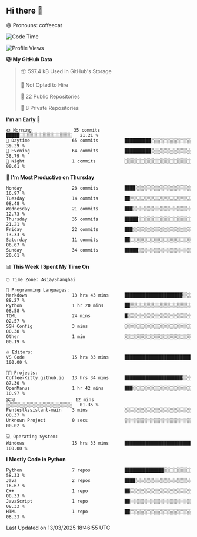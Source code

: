 ## Hi there 👋
😄 Pronouns: coffeecat

<!--START_SECTION:waka-->
![Code Time](http://img.shields.io/badge/Code%20Time-37%20hrs%207%20mins-blue)

![Profile Views](http://img.shields.io/badge/Profile%20Views-2-blue)

**🐱 My GitHub Data** 

> 📦 597.4 kB Used in GitHub's Storage 
 > 
> 🚫 Not Opted to Hire
 > 
> 📜 22 Public Repositories 
 > 
> 🔑 8 Private Repositories 
 > 
**I'm an Early 🐤** 

```text
🌞 Morning                35 commits          █████░░░░░░░░░░░░░░░░░░░░   21.21 % 
🌆 Daytime                65 commits          ██████████░░░░░░░░░░░░░░░   39.39 % 
🌃 Evening                64 commits          ██████████░░░░░░░░░░░░░░░   38.79 % 
🌙 Night                  1 commits           ░░░░░░░░░░░░░░░░░░░░░░░░░   00.61 % 
```
📅 **I'm Most Productive on Thursday** 

```text
Monday                   28 commits          ████░░░░░░░░░░░░░░░░░░░░░   16.97 % 
Tuesday                  14 commits          ██░░░░░░░░░░░░░░░░░░░░░░░   08.48 % 
Wednesday                21 commits          ███░░░░░░░░░░░░░░░░░░░░░░   12.73 % 
Thursday                 35 commits          █████░░░░░░░░░░░░░░░░░░░░   21.21 % 
Friday                   22 commits          ███░░░░░░░░░░░░░░░░░░░░░░   13.33 % 
Saturday                 11 commits          ██░░░░░░░░░░░░░░░░░░░░░░░   06.67 % 
Sunday                   34 commits          █████░░░░░░░░░░░░░░░░░░░░   20.61 % 
```


📊 **This Week I Spent My Time On** 

```text
🕑︎ Time Zone: Asia/Shanghai

💬 Programming Languages: 
Markdown                 13 hrs 43 mins      ██████████████████████░░░   88.27 % 
Python                   1 hr 20 mins        ██░░░░░░░░░░░░░░░░░░░░░░░   08.58 % 
TOML                     24 mins             █░░░░░░░░░░░░░░░░░░░░░░░░   02.57 % 
SSH Config               3 mins              ░░░░░░░░░░░░░░░░░░░░░░░░░   00.38 % 
Other                    1 min               ░░░░░░░░░░░░░░░░░░░░░░░░░   00.19 % 

🔥 Editors: 
VS Code                  15 hrs 33 mins      █████████████████████████   100.00 % 

🐱‍💻 Projects: 
Coffee-Kitty.github.io   13 hrs 34 mins      ██████████████████████░░░   87.30 % 
OpenManus                1 hr 42 mins        ███░░░░░░░░░░░░░░░░░░░░░░   10.97 % 
实习                       12 mins             ░░░░░░░░░░░░░░░░░░░░░░░░░   01.35 % 
PentestAssistant-main    3 mins              ░░░░░░░░░░░░░░░░░░░░░░░░░   00.37 % 
Unknown Project          0 secs              ░░░░░░░░░░░░░░░░░░░░░░░░░   00.02 % 

💻 Operating System: 
Windows                  15 hrs 33 mins      █████████████████████████   100.00 % 
```

**I Mostly Code in Python** 

```text
Python                   7 repos             ███████████████░░░░░░░░░░   58.33 % 
Java                     2 repos             ████░░░░░░░░░░░░░░░░░░░░░   16.67 % 
C++                      1 repo              ██░░░░░░░░░░░░░░░░░░░░░░░   08.33 % 
JavaScript               1 repo              ██░░░░░░░░░░░░░░░░░░░░░░░   08.33 % 
HTML                     1 repo              ██░░░░░░░░░░░░░░░░░░░░░░░   08.33 % 
```




 Last Updated on 13/03/2025 18:46:55 UTC
<!--END_SECTION:waka-->


<!--
**Coffee-Kitty/Coffee-Kitty** is a ✨ _special_ ✨ repository because its `README.md` (this file) appears on your GitHub profile.

Here are some ideas to get you started:

- 🔭 I’m currently working on ...
- 🌱 I’m currently learning ...
- 👯 I’m looking to collaborate on ...
- 🤔 I’m looking for help with ...
- 💬 Ask me about ...
- 📫 How to reach me: ...
- 😄 Pronouns: ...
- ⚡ Fun fact: ...
-->


<!-- 

WakaTime 是一款强大的开发者时间跟踪和生产力分析工具，它可以帮助开发者更好地了解自己的工作习惯、评估工作效率，在开发者群体中广受欢迎。

[配置教程](https://blog.csdn.net/weixin_43233914/article/details/126087735)

 -->






